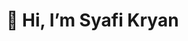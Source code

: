 # 👋 Hi, I’m Syafi Kryan

<!---
SyafiKryan/SyafiKryan is a ✨ special ✨ repository because its `README.md` (this file) appears on your GitHub profile.
You can click the Preview link to take a look at your changes.
--->
